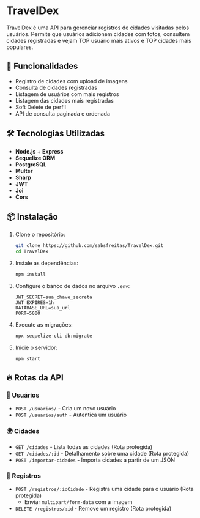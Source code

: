 # TravelDex

TravelDex é uma API para gerenciar registros de cidades visitadas pelos usuários. Permite que usuários adicionem cidades com fotos, consultem cidades registradas e vejam TOP usuário mais ativos e TOP cidades mais populares.

## 🚀 Funcionalidades

- Registro de cidades com upload de imagens
- Consulta de cidades registradas
- Listagem de usuários com mais registros
- Listagem das cidades mais registradas
- Soft Delete de perfil
- API de consulta paginada e ordenada

## 🛠 Tecnologias Utilizadas

- **Node.js** + **Express**
- **Sequelize ORM** 
- **PostgreSQL**
- **Multer**
- **Sharp**
- **JWT**
- **Joi**
- **Cors**

## 📦 Instalação

1. Clone o repositório:
   ```sh
   git clone https://github.com/sabsfreitas/TravelDex.git
   cd TravelDex
   ```

2. Instale as dependências:
   ```sh
   npm install
   ```

3. Configure o banco de dados no arquivo `.env`:
   ```env
   JWT_SECRET=sua_chave_secreta
   JWT_EXPIRES=1h
   DATABASE_URL=sua_url
   PORT=5000
   ```

4. Execute as migrações:
   ```sh
   npx sequelize-cli db:migrate
   ```

5. Inicie o servidor:
   ```sh
   npm start
   ```

## 🔥 Rotas da API

### 📌 Usuários
- `POST /usuarios/` - Cria um novo usuário
- `POST /usuarios/auth` - Autentica um usuário

### 🌍 Cidades
- `GET /cidades` - Lista todas as cidades (Rota protegida)
- `GET /cidades/:id` - Detalhamento sobre uma cidade (Rota protegida)
- `POST /importar-cidades` - Importa cidades a partir de um JSON

### 📸 Registros
- `POST /registros/:idCidade` - Registra uma cidade para o usuário (Rota protegida)
  - Enviar `multipart/form-data` com a imagem
- `DELETE /registros/:id` - Remove um registro (Rota protegida)
